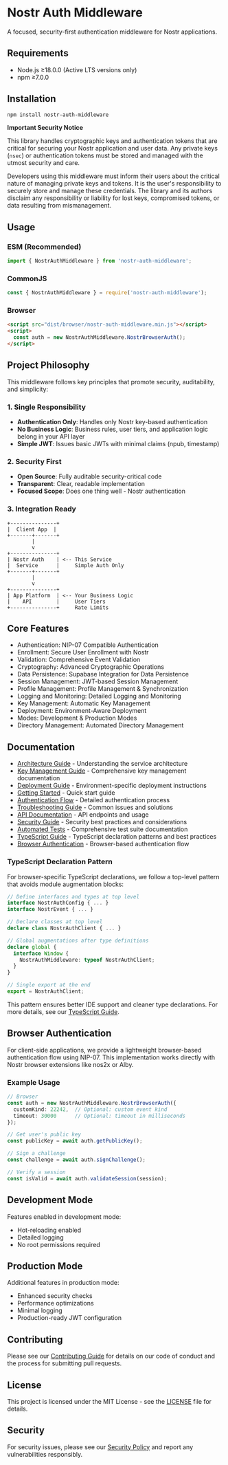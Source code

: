 # Nostr Auth Middleware

A focused, security-first authentication middleware for Nostr applications.

## Requirements

- Node.js ≥18.0.0 (Active LTS versions only)
- npm ≥7.0.0

## Installation

```bash
npm install nostr-auth-middleware
```

**Important Security Notice**

This library handles cryptographic keys and authentication tokens that are critical for securing your Nostr application and user data. Any private keys (`nsec`) or authentication tokens must be stored and managed with the utmost security and care.

Developers using this middleware must inform their users about the critical nature of managing private keys and tokens. It is the user's responsibility to securely store and manage these credentials. The library and its authors disclaim any responsibility or liability for lost keys, compromised tokens, or data resulting from mismanagement.

## Usage

### ESM (Recommended)
```javascript
import { NostrAuthMiddleware } from 'nostr-auth-middleware';
```

### CommonJS
```javascript
const { NostrAuthMiddleware } = require('nostr-auth-middleware');
```

### Browser
```html
<script src="dist/browser/nostr-auth-middleware.min.js"></script>
<script>
  const auth = new NostrAuthMiddleware.NostrBrowserAuth();
</script>
```

## Project Philosophy

This middleware follows key principles that promote security, auditability, and simplicity:

### 1. Single Responsibility
- **Authentication Only**: Handles only Nostr key-based authentication
- **No Business Logic**: Business rules, user tiers, and application logic belong in your API layer
- **Simple JWT**: Issues basic JWTs with minimal claims (npub, timestamp)

### 2. Security First
- **Open Source**: Fully auditable security-critical code
- **Transparent**: Clear, readable implementation
- **Focused Scope**: Does one thing well - Nostr authentication

### 3. Integration Ready
```
+---------------+
|  Client App  |
+-------+-------+
        |
        v
+---------------+
| Nostr Auth    | <-- This Service
|  Service      |     Simple Auth Only
+-------+-------+
        |
        v
+---------------+
| App Platform  | <-- Your Business Logic
|    API        |     User Tiers
+---------------+     Rate Limits
```

## Core Features

- Authentication: NIP-07 Compatible Authentication
- Enrollment: Secure User Enrollment with Nostr
- Validation: Comprehensive Event Validation
- Cryptography: Advanced Cryptographic Operations
- Data Persistence: Supabase Integration for Data Persistence
- Session Management: JWT-based Session Management
- Profile Management: Profile Management & Synchronization
- Logging and Monitoring: Detailed Logging and Monitoring
- Key Management: Automatic Key Management
- Deployment: Environment-Aware Deployment
- Modes: Development & Production Modes
- Directory Management: Automated Directory Management

## Documentation

- [Architecture Guide](docs/architecture-guide.md) - Understanding the service architecture
- [Key Management Guide](docs/key-management.md) - Comprehensive key management documentation
- [Deployment Guide](docs/deployment-guide.md) - Environment-specific deployment instructions
- [Getting Started](docs/getting-started.md) - Quick start guide
- [Authentication Flow](docs/authentication-flow.md) - Detailed authentication process
- [Troubleshooting Guide](docs/troubleshooting.md) - Common issues and solutions
- [API Documentation](docs/api.md) - API endpoints and usage
- [Security Guide](docs/security.md) - Security best practices and considerations
- [Automated Tests](docs/automated-tests.md) - Comprehensive test suite documentation
- [TypeScript Guide](docs/typescript.md) - TypeScript declaration patterns and best practices
- [Browser Authentication](docs/browser-authentication.md) - Browser-based authentication flow

### TypeScript Declaration Pattern

For browser-specific TypeScript declarations, we follow a top-level pattern that avoids module augmentation blocks:

```typescript
// Define interfaces and types at top level
interface NostrAuthConfig { ... }
interface NostrEvent { ... }

// Declare classes at top level
declare class NostrAuthClient { ... }

// Global augmentations after type definitions
declare global {
  interface Window {
    NostrAuthMiddleware: typeof NostrAuthClient;
  }
}

// Single export at the end
export = NostrAuthClient;
```

This pattern ensures better IDE support and cleaner type declarations. For more details, see our [TypeScript Guide](docs/typescript.md).

## Browser Authentication

For client-side applications, we provide a lightweight browser-based authentication flow using NIP-07. This implementation works directly with Nostr browser extensions like nos2x or Alby.

### Example Usage

```typescript
// Browser
const auth = new NostrAuthMiddleware.NostrBrowserAuth({
  customKind: 22242,  // Optional: custom event kind
  timeout: 30000      // Optional: timeout in milliseconds
});

// Get user's public key
const publicKey = await auth.getPublicKey();

// Sign a challenge
const challenge = await auth.signChallenge();

// Verify a session
const isValid = await auth.validateSession(session);
```

## Development Mode

Features enabled in development mode:
- Hot-reloading enabled
- Detailed logging
- No root permissions required

## Production Mode

Additional features in production mode:
- Enhanced security checks
- Performance optimizations
- Minimal logging
- Production-ready JWT configuration

## Contributing

Please see our [Contributing Guide](CONTRIBUTING.md) for details on our code of conduct and the process for submitting pull requests.

## License

This project is licensed under the MIT License - see the [LICENSE](LICENSE) file for details.

## Security

For security issues, please see our [Security Policy](SECURITY.md) and report any vulnerabilities responsibly.
